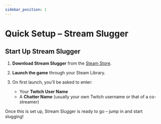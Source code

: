 ```yaml
---
sidebar_position: 1
---
```


# Quick Setup – Stream Slugger

## Start Up Stream Slugger

1. **Download Stream Slugger** from the [Steam Store](https://store.steampowered.com/).

2. **Launch the game** through your Steam Library.

3. On first launch, you'll be asked to enter:
   - Your **Twitch User Name**
   - A **Chatter Name** (usually your own Twitch username or that of a co-streamer)

Once this is set up, Stream Slugger is ready to go – jump in and start slugging!





